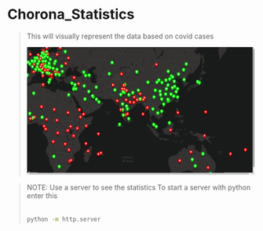 # Chorona_Statistics

> This will visually represent the data based on covid cases
>
> ![Age In Days Screenshot](https://github.com/AdithyanA2005/Chorona_Statistics/blob/main/assets/images/Screenshot.png)
>

> NOTE: Use a server to see the statistics 
> To start a server with python enter this
> ```bash
>
> python -m http.server
>
>```
